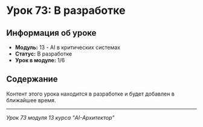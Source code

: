 # Урок 73: В разработке

## Информация об уроке
- **Модуль:** 13 - AI в критических системах
- **Статус:** В разработке
- **Урок в модуле:** 1/6

## Содержание
Контент этого урока находится в разработке и будет добавлен в ближайшее время.

---
*Урок 73 модуля 13 курса "AI-Архитектор"*
